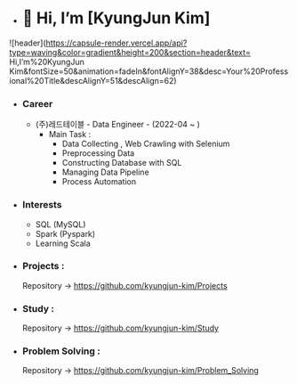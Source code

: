 - # 👋 Hi, I’m [KyungJun Kim]
![header](https://capsule-render.vercel.app/api?type=waving&color=gradient&height=200&section=header&text= Hi,I’m%20KyungJun Kim&fontSize=50&animation=fadeIn&fontAlignY=38&desc=Your%20Professional%20Title&descAlignY=51&descAlign=62)


- ### Career
  - (주)레드테이블 - Data Engineer - (2022-04 ~ )
    - Main Task : 
      - Data Collecting , Web Crawling with Selenium
      - Preprocessing Data
      - Constructing Database with SQL
      - Managing Data Pipeline
      - Process Automation
      
- ### Interests
  - SQL (MySQL)
  - Spark (Pyspark)
  - Learning Scala

- ### Projects :
  Repository -> https://github.com/kyungjun-kim/Projects
 
- ### Study :
  Repository -> https://github.com/kyungjun-kim/Study
  
- ### Problem Solving :
  Repository -> https://github.com/kyungjun-kim/Problem_Solving
 
<!---
kyungjun-kim/kyungjun-kim is a ✨ special ✨ repository because its `README.md` (this file) appears on your GitHub profile.
You can click the Preview link to take a look at your changes.
--->
